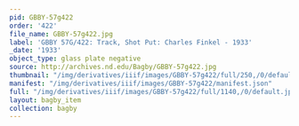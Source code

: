 ```yaml
---
pid: GBBY-57g422
order: '422'
file_name: GBBY-57g422.jpg
label: 'GBBY 57G/422: Track, Shot Put: Charles Finkel - 1933'
_date: '1933'
object_type: glass plate negative
source: http://archives.nd.edu/Bagby/GBBY-57g422.jpg
thumbnail: "/img/derivatives/iiif/images/GBBY-57g422/full/250,/0/default.jpg"
manifest: "/img/derivatives/iiif/images/GBBY-57g422/manifest.json"
full: "/img/derivatives/iiif/images/GBBY-57g422/full/1140,/0/default.jpg"
layout: bagby_item
collection: bagby
---
```


